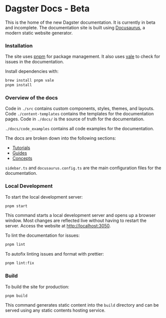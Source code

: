 # Dagster Docs - Beta

This is the home of the new Dagster documentation. It is currently in beta and incomplete.
The documentation site is built using [Docusaurus](https://docusaurus.io/), a modern static website generator.

### Installation

The site uses [pnpm](https://pnpm.io/) for package management. 
It also uses [vale](https://vale.sh/) to check for issues in the documentation.

Install dependencies with:

```bash
brew install pnpm vale
pnpm install
```

### Overview of the docs

Code in `./src` contains custom components, styles, themes, and layouts.
Code `./content-templates` contains the templates for the documentation pages.
Code in `./docs/` is the source of truth for the documentation.

`./docs/code_examples` contains all code examples for the documentation. 

The docs are broken down into the following sections:
- [Tutorials](./docs/tutorials/)
- [Guides](./docs/guides/)
- [Concepts](./docs/concepts/)

`sidebar.ts` and `docusaurus.config.ts` are the main configuration files for the documentation.

### Local Development

To start the local development server:

```bash
pnpm start
```

This command starts a local development server and opens up a browser window. Most changes are reflected live without having to restart the server. Access the website at [http://localhost:3050](http://localhost:3050).


To lint the documentation for issues:

```bash
pnpm lint
```

To autofix linting issues and format with prettier:

```bash
pnpm lint:fix
```



### Build

To build the site for production:

```bash
pnpm build
```

This command generates static content into the `build` directory and can be served using any static contents hosting service.